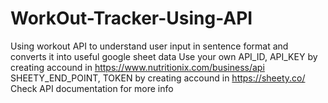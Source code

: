 # WorkOut-Tracker-Using-API
Using workout API to understand user input in sentence format and converts it into useful google sheet data
Use your own 
API_ID, API_KEY by creating accound in https://www.nutritionix.com/business/api
SHEETY_END_POINT, TOKEN by creating accound in https://sheety.co/
Check API documentation for more info
